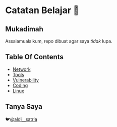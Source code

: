 # Catatan Belajar :rocket:

## Mukadimah
Assalamualaikum, repo dibuat agar saya *tidak* lupa.

## Table Of Contents
- [Network](https://github.com/acvn/b3lajar/blob/master/network.md)
- [Tools](https://github.com/acvn/b3lajar/blob/master/tool.md)
- [Vulnerability](https://github.com/acvn/b3lajar/blob/master/vuln.md)
- [Coding](https://github.com/acvn/b3lajar/blob/master/code.md)
- [Linux](https://github.com/acvn/b3lajar/blob/master/linux.md)

## Tanya Saya
:bird:[@aldi__satria](https://twitter.com/aldi__satria)
